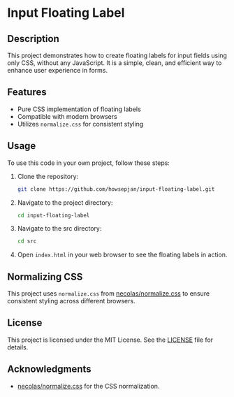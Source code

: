 # Input Floating Label

## Description
This project demonstrates how to create floating labels for input fields using only CSS, without any JavaScript. It is a simple, clean, and efficient way to enhance user experience in forms.

## Features
- Pure CSS implementation of floating labels
- Compatible with modern browsers
- Utilizes `normalize.css` for consistent styling

## Usage
To use this code in your own project, follow these steps:

1. Clone the repository:
    ```sh
    git clone https://github.com/howsepjan/input-floating-label.git
    ```
2. Navigate to the project directory:
    ```sh
    cd input-floating-label
    ```
3. Navigate to the src directory:
    ```sh
    cd src
    ```
4. Open `index.html` in your web browser to see the floating labels in action.

## Normalizing CSS
This project uses `normalize.css` from [necolas/normalize.css](https://github.com/necolas/normalize.css) to ensure consistent styling across different browsers.

## License
This project is licensed under the MIT License. See the [LICENSE](LICENSE.md) file for details.

## Acknowledgments
- [necolas/normalize.css](https://github.com/necolas/normalize.css) for the CSS normalization.